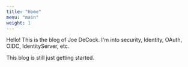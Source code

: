 ```yaml
---
title: "Home"
menu: "main"
weight: 1
---
```


Hello! This is the blog of Joe DeCock. I'm into security, Identity, OAuth, OIDC, IdentityServer, etc. 

This blog is still just getting started.
